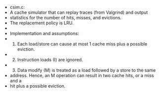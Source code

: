 * csim.c:
 * A cache simulator that can replay traces (from Valgrind) and output
 * statistics for the number of hits, misses, and evictions.
 * The replacement policy is LRU.
 *
 * Implementation and assumptions:
 *  1. Each load/store can cause at most 1 cache miss plus a possible eviction.
 *  2. Instruction loads (I) are ignored.
 *  3. Data modify (M) is treated as a load followed by a store to the same
 *  address. Hence, an M operation can result in two cache hits, or a miss and a
 *  hit plus a possible eviction.
